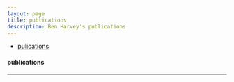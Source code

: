 ```yaml
---
layout: page
title: publications
description: Ben Harvey's publications
---
```


<div class="navbar">
    <div class="navbar-inner">
        <ul class="nav">
            <li><a href="http://sbp-brims.org/2018/proceedings/papers/latebreaking_papers/LB_16.pdf">pulications</a></li>
        </ul>
    </div>
</div>


#### <a name="book"></a>publications


---


